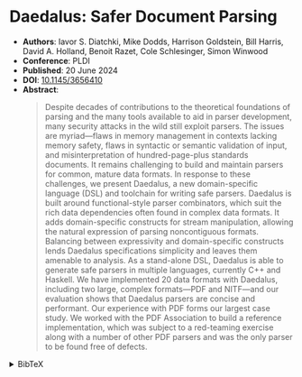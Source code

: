 # Daedalus: Safer Document Parsing

- **Authors**: Iavor S. Diatchki, Mike Dodds, Harrison Goldstein, Bill Harris, David A. Holland, Benoit Razet, Cole Schlesinger, Simon Winwood
- **Conference**: PLDI
- **Published**: 20 June 2024
- **DOI**: [10.1145/3656410](https://doi.org/10.1145/3656410)
- **Abstract**:
  > Despite decades of contributions to the theoretical foundations of parsing
  > and the many tools available to aid in parser development, many security
  > attacks in the wild still exploit parsers. The issues are myriad—flaws in
  > memory management in contexts lacking memory safety, flaws in syntactic or
  > semantic validation of input, and misinterpretation of hundred-page-plus
  > standards documents. It remains challenging to build and maintain parsers
  > for common, mature data formats. In response to these challenges, we present
  > Daedalus, a new domain-specific language (DSL) and toolchain for writing
  > safe parsers. Daedalus is built around functional-style parser combinators,
  > which suit the rich data dependencies often found in complex data formats.
  > It adds domain-specific constructs for stream manipulation, allowing the
  > natural expression of parsing noncontiguous formats. Balancing between
  > expressivity and domain-specific constructs lends Daedalus specifications
  > simplicity and leaves them amenable to analysis. As a stand-alone DSL,
  > Daedalus is able to generate safe parsers in multiple languages, currently
  > C++ and Haskell. We have implemented 20 data formats with Daedalus,
  > including two large, complex formats—PDF and NITF—and our evaluation shows
  > that Daedalus parsers are concise and performant. Our experience with PDF
  > forms our largest case study. We worked with the PDF Association to build a
  > reference implementation, which was subject to a red-teaming exercise along
  > with a number of other PDF parsers and was the only parser to be found free
  > of defects.

<!-- markdownlint-disable no-inline-html -->
<details>
<summary>BibTeX</summary>

```bibtex
@article{10.1145/3656410,
author = {Diatchki, Iavor S. and Dodds, Mike and Goldstein, Harrison and Harris,
Bill and Holland, David A. and Razet, Benoit and Schlesinger, Cole and Winwood, Simon},
title = {Daedalus: Safer Document Parsing},
year = {2024},
issue_date = {June 2024},
publisher = {Association for Computing Machinery},
address = {New York, NY, USA},
volume = {8},
number = {PLDI},
url = {https://doi.org/10.1145/3656410},
doi = {10.1145/3656410},
abstract = {Despite decades of contributions to the theoretical foundations of
parsing and the many tools available to aid in parser development, many security
attacks in the wild still exploit parsers. The issues are myriad—flaws in memory
management in contexts lacking memory safety, flaws in syntactic or semantic
validation of input, and misinterpretation of hundred-page-plus standards
documents. It remains challenging to build and maintain parsers for common,
mature data formats. In response to these challenges, we present Daedalus, a new
domain-specific language (DSL) and toolchain for writing safe parsers. Daedalus
is built around functional-style parser combinators, which suit the rich data
dependencies often found in complex data formats. It adds domain-specific
constructs for stream manipulation, allowing the natural expression of parsing
noncontiguous formats. Balancing between expressivity and domain-specific
constructs lends Daedalus specifications simplicity and leaves them amenable to
analysis. As a stand-alone DSL, Daedalus is able to generate safe parsers in
multiple languages, currently C++ and Haskell. We have implemented 20 data
formats with Daedalus, including two large, complex formats—PDF and NITF—and our
evaluation shows that Daedalus parsers are concise and performant. Our
experience with PDF forms our largest case study. We worked with the PDF
Association to build a reference implementation, which was subject to a
red-teaming exercise along with a number of other PDF parsers and was the only
parser to be found free of defects.},
journal = {Proc. ACM Program. Lang.},
month = jun,
articleno = {180},
numpages = {25},
keywords = {Format definition languages, NITF, PDF, binary data formats}
}
```

</details>
<!-- markdownlint-restore -->
